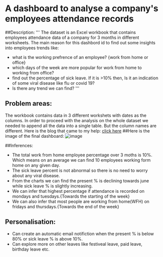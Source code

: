 # A dashboard to analyse a company's employees attendance records
##Description:
''' The dataset is an Excel workbook that contains employees attendance data of a company for 3 months in different worksheets. The main reason for this dashbord id to find out some insights into employees trends like: 
- what is the working prefrence of an employee? {work from home or office}
- which days of the week are more popular for work from home to working from office?
- find out the percentage of sick leave. If it is >10% then, Is it an indication of some viral disease like flu or covid 19?
- Is there any trend we can find?
'''
## Problem areas:
The workbook contains data in 3 different workshets with dates as the columns. In order to proceed with the analysis on the whole dataset we needed to append all the data into a single table. But the column names are different. Here is the blog that came to my help: [click here](https://www.youtube.com/redirect?event=video_description&redir_token=QUFFLUhqbkJaa0xvZ3h2SlN6U2RqUHo3QmdDVUJfckdQd3xBQ3Jtc0tsU0l6NzJPbDFBN1FEdTgxM0JLYlYyZVFhWXA2bkRxYzFyOWlUSW1UU2trZFo0Y2VSbVJVSWx4dVQzQXVIZ2R1X3FrOUQ0UFhrSkxXTS1YTXBtT2plaUVXZVJ2UnN3Vnl1TDd5M3VreHpmdjRtNlNoZw&q=https%3A%2F%2Fblog.crossjoin.co.uk%2F2018%2F07%2F09%2Fpower-bi-combine-multiple-excel-worksheets%2F&v=DwgC72_s-T4)
##Here is the image of the final dashboard:
![image](https://user-images.githubusercontent.com/87435569/189492881-a23c3811-dad0-476a-a4be-9791dbbe1a57.png)

##Inferences:
- The total work from home employee percentage over 3 moths is 10%. Which means on an average we can find 10 employees working form home on any given day.
- The sick leave percent is not abnormal so there is no need to worry about any viral disease.
- From the charts we can find the present % is declining towards june while sick leave % is slightly increasing.
- We can infer that highest percentage if attendance is recorded on mondays and tuesdays.{Towards the starting of the week}
- We can also infer that most people are working from home(WFH) on fridays and thursdays.{Towards the end of the week}
## Personalisation:
- Can create an automatic email notifiction when the present % is below 80% or sick leave % is above 10%.
- Can explore more on other leaves like festiveal leave, paid leave, birthday leave etc.
